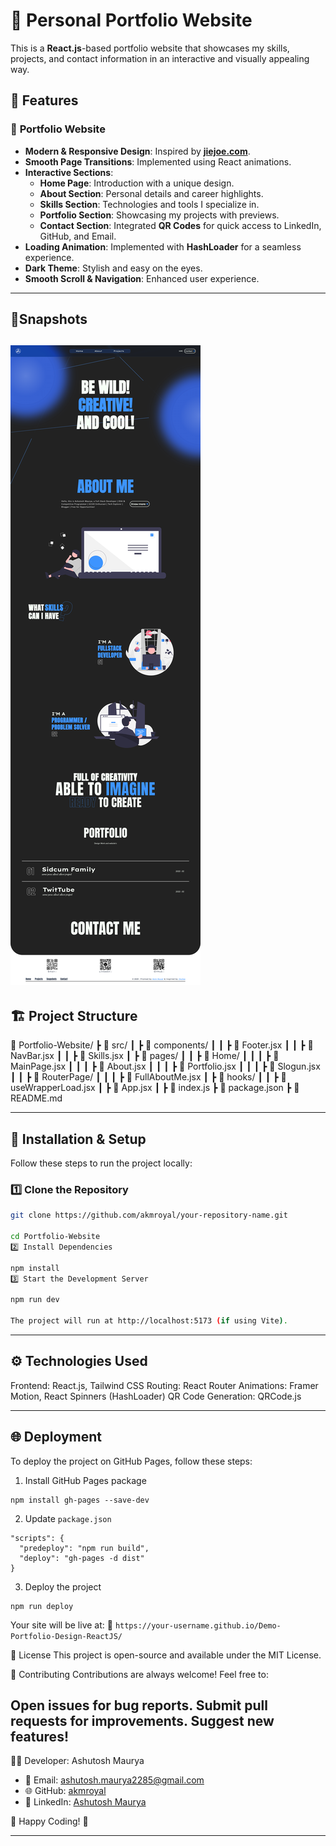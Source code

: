 # 🚀 Personal Portfolio Website

This is a **React.js**-based portfolio website that showcases my skills, projects, and contact information in an interactive and visually appealing way.

## 🌟 Features

### 🎨 **Portfolio Website**
- **Modern & Responsive Design**: Inspired by **[jiejoe.com](https://www.jiejoe.com/home)**.
- **Smooth Page Transitions**: Implemented using React animations.
- **Interactive Sections**:
  - **Home Page**: Introduction with a unique design.
  - **About Section**: Personal details and career highlights.
  - **Skills Section**: Technologies and tools I specialize in.
  - **Portfolio Section**: Showcasing my projects with previews.
  - **Contact Section**: Integrated **QR Codes** for quick access to LinkedIn, GitHub, and Email.
- **Loading Animation**: Implemented with **HashLoader** for a seamless experience.
- **Dark Theme**: Stylish and easy on the eyes.
- **Smooth Scroll & Navigation**: Enhanced user experience.

---
## 📸**Snapshots**
![Home](https://github.com/akmroyal/Demo-Portfolio-Design-ReactJS/blob/main/websites.png)
---

## 🏗️ **Project Structure**

📂 Portfolio-Website/ ┣ 📂 src/ ┃ ┣ 📂 components/ ┃ ┃ ┣ 📜 Footer.jsx ┃ ┃ ┣ 📜 NavBar.jsx ┃ ┃ ┣ 📜 Skills.jsx ┃ ┣ 📂 pages/ ┃ ┃ ┣ 📂 Home/ ┃ ┃ ┃ ┣ 📜 MainPage.jsx ┃ ┃ ┃ ┣ 📜 About.jsx ┃ ┃ ┃ ┣ 📜 Portfolio.jsx ┃ ┃ ┃ ┣ 📜 Slogun.jsx ┃ ┃ ┣ 📂 RouterPage/ ┃ ┃ ┃ ┣ 📜 FullAboutMe.jsx ┃ ┣ 📂 hooks/ ┃ ┃ ┣ 📜 useWrapperLoad.jsx ┃ ┣ 📜 App.jsx ┃ ┣ 📜 index.js ┣ 📜 package.json ┣ 📜 README.md

---

## 🔧 **Installation & Setup**
Follow these steps to run the project locally:

### **1️⃣ Clone the Repository**
```sh
git clone https://github.com/akmroyal/your-repository-name.git

cd Portfolio-Website
2️⃣ Install Dependencies

npm install
3️⃣ Start the Development Server

npm run dev

The project will run at http://localhost:5173 (if using Vite).
```
---
## ⚙️ **Technologies Used**
Frontend: React.js, Tailwind CSS
Routing: React Router
Animations: Framer Motion, React Spinners (HashLoader)
QR Code Generation: QRCode.js

---
## 🌐 **Deployment**
To deploy the project on GitHub Pages, follow these steps:

1. Install GitHub Pages package

```
npm install gh-pages --save-dev
```
2. Update ```package.json```
```
"scripts": {
  "predeploy": "npm run build",
  "deploy": "gh-pages -d dist"
}
```

3. Deploy the project
```
npm run deploy
```

Your site will be live at:
🔗 ```https://your-username.github.io/Demo-Portfolio-Design-ReactJS/```

📜 License
This project is open-source and available under the MIT License.

🤝 Contributing
Contributions are always welcome! Feel free to:

Open issues for bug reports.
Submit pull requests for improvements.
Suggest new features!
---
👨‍💻 Developer: Ashutosh Maurya
- 📧 Email: ashutosh.maurya2285@gmail.com
- 🌐 GitHub: [akmroyal](https://github.com/akmroyal)
- 🔗 LinkedIn: [Ashutosh Maurya](https://www.linkedin.com/in/ashu-maurya-9026xxxx/)

🎯 Happy Coding! 🚀

---
